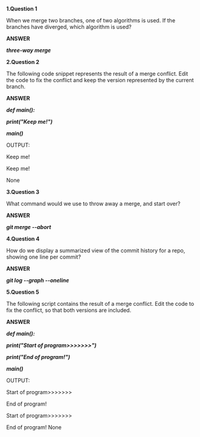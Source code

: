 **1.Question 1**

When we merge two branches, one of two algorithms is used. If the branches have diverged, which algorithm is used?

**ANSWER**

***three-way merge***



**2.Question 2**

The following code snippet represents the result of a merge conflict. Edit the code to fix the conflict and keep the version represented by the current branch.

**ANSWER**

***def main():***
      
  ***print("Keep me!")***

***main()***

OUTPUT:

Keep me!

Keep me!

None



**3.Question 3**

What command would we use to throw away a merge, and start over?


**ANSWER**

***git merge --abort***


**4.Question 4**

How do we display a summarized view of the commit history for a repo, showing one line per commit?


**ANSWER**

***git log --graph --oneline***



**5.Question 5**

The following script contains the result of a merge conflict. Edit the code to fix the conflict, so that both versions are included.


**ANSWER**

***def main():***

   ***print("Start of program>>>>>>>")***

   ***print("End of program!")***

***main()***

OUTPUT:

Start of program>>>>>>>

End of program!

Start of program>>>>>>>

End of program!
None

